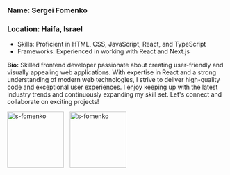 ### Name: Sergei Fomenko
### Location: Haifa, Israel

- Skills: Proficient in HTML, CSS, JavaScript, React, and TypeScript
- Frameworks: Experienced in working with React and Next.js

**Bio:** Skilled frontend developer passionate about creating user-friendly and visually appealing web applications. With expertise in React and a strong understanding of modern web technologies, I strive to deliver high-quality code and exceptional user experiences. I enjoy keeping up with the latest industry trends and continuously expanding my skill set. Let's connect and collaborate on exciting projects!




<!-- <h1>Hi 👋, I'm Sergei</h1>
<h3>front-end developer from Haifa</h3>

- 🔭 I’m currently working in [ECOMMPAY](https://ecommpay.com)

- 📫 Reach me at **fomenko.personal@gmail.com**

<h3>Connect with me:</h3>
<p>
<a href="https://linkedin.com/in/s-fomenko" target="blank">
  <img src="https://raw.githubusercontent.com/rahuldkjain/github-profile-readme-generator/master/src/images/icons/Social/linked-in-alt.svg" alt="s-fomenko" height="30" width="40" />
</a>
<a href="https://fb.com/sergey.fomenko1980" target="blank">
  <img src="https://raw.githubusercontent.com/rahuldkjain/github-profile-readme-generator/master/src/images/icons/Social/facebook.svg" alt="sergey.fomenko1980" height="30" width="40" />
</a>
<a href="https://instagram.com/s.fomenko" target="blank">
  <img src="https://raw.githubusercontent.com/rahuldkjain/github-profile-readme-generator/master/src/images/icons/Social/instagram.svg" alt="s.fomenko" height="30" width="40" />
</a>
<a href="https://twitter.com/svfomenko" target="blank">
  <img src="https://raw.githubusercontent.com/rahuldkjain/github-profile-readme-generator/master/src/images/icons/Social/twitter.svg" alt="svfomenko" height="30" width="40" />
</a>
</p>

<h3>Languages and Tools:</h3>
<p>
  <a href="https://www.w3.org/html/" target="_blank">
    <img src="https://raw.githubusercontent.com/devicons/devicon/master/icons/html5/html5-original-wordmark.svg" alt="html5" width="40" height="40"/>
  </a>
  <a href="https://www.w3schools.com/css/" target="_blank">
    <img src="https://raw.githubusercontent.com/devicons/devicon/master/icons/css3/css3-original-wordmark.svg" alt="css3" width="40" height="40"/>
  </a>
  <a href="https://developer.mozilla.org/en-US/docs/Web/JavaScript" target="_blank">
    <img src="https://raw.githubusercontent.com/devicons/devicon/master/icons/javascript/javascript-original.svg" alt="javascript" width="40" height="40"/>
  </a>
  <a href="https://reactjs.org/" target="_blank">
    <img src="https://raw.githubusercontent.com/devicons/devicon/master/icons/react/react-original-wordmark.svg" alt="react" width="40" height="40"/>
  </a>
  <a href="https://www.typescriptlang.org/" target="_blank">
    <img src="https://raw.githubusercontent.com/devicons/devicon/master/icons/typescript/typescript-original.svg" alt="typescript" width="40" height="40"/>
  </a>
  <a href="https://webpack.js.org" target="_blank">
    <img src="https://raw.githubusercontent.com/devicons/devicon/d00d0969292a6569d45b06d3f350f463a0107b0d/icons/webpack/webpack-original-wordmark.svg" alt="webpack" width="40" height="40"/>
  </a>
  <a href="https://sass-lang.com" target="_blank">
    <img src="https://raw.githubusercontent.com/devicons/devicon/master/icons/sass/sass-original.svg" alt="sass" width="40" height="40"/>
  </a>
</p> -->

<div>
  <img height="130" style="margin-right: 10px" src="https://github-readme-stats.vercel.app/api?username=s-fomenko&show_icons=true" alt="s-fomenko" />
  <img height="130" src="https://github-readme-stats.vercel.app/api/top-langs/?username=s-fomenko&layout=compact" alt="s-fomenko" />
</div>

